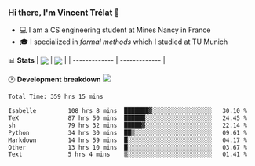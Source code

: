 ### Hi there, I'm Vincent Trélat 👋
 - 💻 I am a CS engineering student at Mines Nancy in France
 - 🎓 I specialized in *formal methods* which I studied at TU Munich

📊 **Stats**
| <img align="center" src="https://readme-stats.clckblog.space/api?username=VTrelat&show_icons=true&include_all_commits=true&theme=tokyonight&hide_border=true" /> | <img align="center" src="https://readme-stats.clckblog.space/api/top-langs/?username=VTrelat&layout=compact&theme=tokyonight&hide_border=true" /> |
| ------------- | ------------- |

🕑 **Development breakdown** ![](https://wakatime.com/badge/user/8d0110fb-6b70-4990-ab86-45c404715c2b.svg)
<!--START_SECTION:waka-->

```txt
Total Time: 359 hrs 15 mins

Isabelle         108 hrs 8 mins  ███████▓░░░░░░░░░░░░░░░░░   30.10 %
TeX              87 hrs 50 mins  ██████░░░░░░░░░░░░░░░░░░░   24.45 %
sh               79 hrs 32 mins  █████▓░░░░░░░░░░░░░░░░░░░   22.14 %
Python           34 hrs 30 mins  ██▒░░░░░░░░░░░░░░░░░░░░░░   09.61 %
Markdown         14 hrs 59 mins  █░░░░░░░░░░░░░░░░░░░░░░░░   04.17 %
Other            13 hrs 10 mins  █░░░░░░░░░░░░░░░░░░░░░░░░   03.67 %
Text             5 hrs 4 mins    ▒░░░░░░░░░░░░░░░░░░░░░░░░   01.41 %
```

<!--END_SECTION:waka-->
